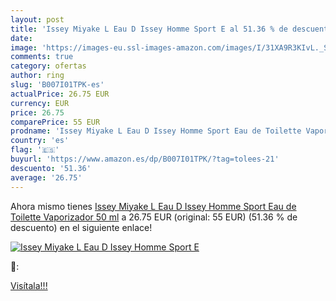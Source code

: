 ```yaml
---
layout: post
title: 'Issey Miyake L Eau D Issey Homme Sport E al 51.36 % de descuento'
date: 
image: 'https://images-eu.ssl-images-amazon.com/images/I/31XA9R3KIvL._SL200_.jpg'
comments: true
category: ofertas
author: ring
slug: 'B007I01TPK-es'
actualPrice: 26.75 EUR
currency: EUR
price: 26.75
comparePrice: 55 EUR
prodname: 'Issey Miyake L Eau D Issey Homme Sport Eau de Toilette Vaporizador 50 ml'
country: 'es'
flag: '🇪🇸'
buyurl: 'https://www.amazon.es/dp/B007I01TPK/?tag=tolees-21'
descuento: '51.36'
average: '26.75'
---
```


Ahora mismo tienes [Issey Miyake L Eau D Issey Homme Sport Eau de Toilette Vaporizador 50 ml](https://www.amazon.es/dp/B007I01TPK/?tag=tolees-21) a 26.75 EUR (original: 55 EUR) (51.36 %  de descuento) en el siguiente enlace!

[![Issey Miyake L Eau D Issey Homme Sport E](https://images-eu.ssl-images-amazon.com/images/I/31XA9R3KIvL._SL200_.jpg)](https://www.amazon.es/dp/B007I01TPK/?tag=tolees-21)

🔎:


[Visítala!!!](https://www.amazon.es/dp/B007I01TPK/?tag=tolees-21)
